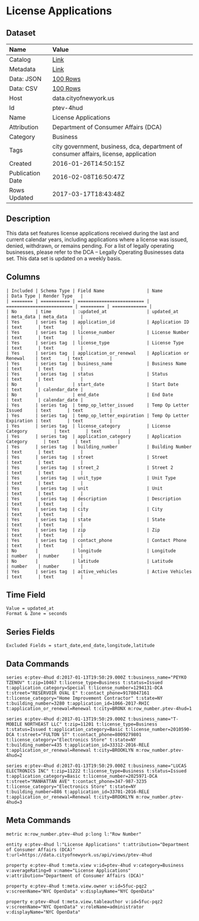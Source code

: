 # License Applications

## Dataset

| Name | Value |
| :--- | :---- |
| Catalog | [Link](https://catalog.data.gov/dataset/license-applications) |
| Metadata | [Link](https://data.cityofnewyork.us/api/views/ptev-4hud) |
| Data: JSON | [100 Rows](https://data.cityofnewyork.us/api/views/ptev-4hud/rows.json?max_rows=100) |
| Data: CSV | [100 Rows](https://data.cityofnewyork.us/api/views/ptev-4hud/rows.csv?max_rows=100) |
| Host | data.cityofnewyork.us |
| Id | ptev-4hud |
| Name | License Applications |
| Attribution | Department of Consumer Affairs (DCA) |
| Category | Business |
| Tags | city government, business, dca, department of consumer affairs, license, application |
| Created | 2016-01-26T14:50:15Z |
| Publication Date | 2016-02-08T16:50:47Z |
| Rows Updated | 2017-03-17T18:43:48Z |

## Description

This data set features license applications received during the last and current calendar years, including applications where a license was issued, denied, withdrawn, or remains pending. For a list of legally operating businesses, please refer to the DCA – Legally Operating Businesses data set. This data set is updated on a weekly basis.

## Columns

```ls
| Included | Schema Type | Field Name                | Name                      | Data Type | Render Type   |
| ======== | =========== | ========================= | ========================= | ========= | ============= |
| No       | time        | :updated_at               | updated_at                | meta_data | meta_data     |
| Yes      | series tag  | application_id            | Application ID            | text      | text          |
| Yes      | series tag  | license_number            | License Number            | text      | text          |
| Yes      | series tag  | license_type              | License Type              | text      | text          |
| Yes      | series tag  | application_or_renewal    | Application or Renewal    | text      | text          |
| Yes      | series tag  | business_name             | Business Name             | text      | text          |
| Yes      | series tag  | status                    | Status                    | text      | text          |
| No       |             | start_date                | Start Date                | text      | calendar_date |
| No       |             | end_date                  | End Date                  | text      | calendar_date |
| Yes      | series tag  | temp_op_letter_issued     | Temp Op Letter Issued     | text      | text          |
| Yes      | series tag  | temp_op_letter_expiration | Temp Op Letter Expiration | text      | text          |
| Yes      | series tag  | license_category          | License Category          | text      | text          |
| Yes      | series tag  | application_category      | Application Category      | text      | text          |
| Yes      | series tag  | building_number           | Building Number           | text      | text          |
| Yes      | series tag  | street                    | Street                    | text      | text          |
| Yes      | series tag  | street_2                  | Street 2                  | text      | text          |
| Yes      | series tag  | unit_type                 | Unit Type                 | text      | text          |
| Yes      | series tag  | unit                      | Unit                      | text      | text          |
| Yes      | series tag  | description               | Description               | text      | text          |
| Yes      | series tag  | city                      | City                      | text      | text          |
| Yes      | series tag  | state                     | State                     | text      | text          |
| Yes      | series tag  | zip                       | Zip                       | text      | text          |
| Yes      | series tag  | contact_phone             | Contact Phone             | text      | text          |
| No       |             | longitude                 | Longitude                 | number    | number        |
| No       |             | latitude                  | Latitude                  | number    | number        |
| Yes      | series tag  | active_vehicles           | Active Vehicles           | text      | text          |
```

## Time Field

```ls
Value = updated_at
Format & Zone = seconds
```

## Series Fields

```ls
Excluded Fields = start_date,end_date,longitude,latitude
```

## Data Commands

```ls
series e:ptev-4hud d:2017-01-13T19:50:29.000Z t:business_name="PEYKO TZENOV" t:zip=10467 t:license_type=Business t:status=Issued t:application_category=Special t:license_number=1294131-DCA t:street="RESERVOIR OVAL E" t:contact_phone=9178047161 t:license_category="Home Improvement Contractor" t:state=NY t:building_number=3280 t:application_id=1066-2017-RHIC t:application_or_renewal=Renewal t:city=BRONX m:row_number.ptev-4hud=1

series e:ptev-4hud d:2017-01-13T19:50:29.000Z t:business_name="T-MOBILE NORTHEAST LLC" t:zip=11201 t:license_type=Business t:status=Issued t:application_category=Basic t:license_number=2010590-DCA t:street="FULTON ST" t:contact_phone=8009279801 t:license_category="Electronics Store" t:state=NY t:building_number=435 t:application_id=33312-2016-RELE t:application_or_renewal=Renewal t:city=BROOKLYN m:row_number.ptev-4hud=2

series e:ptev-4hud d:2017-01-13T19:50:29.000Z t:business_name="LUCAS ELECTRONICS INC" t:zip=11222 t:license_type=Business t:status=Issued t:application_category=Basic t:license_number=2025971-DCA t:street="MANHATTAN AVE" t:contact_phone=347-987-3235 t:license_category="Electronics Store" t:state=NY t:building_number=886 t:application_id=33701-2016-RELE t:application_or_renewal=Renewal t:city=BROOKLYN m:row_number.ptev-4hud=3
```

## Meta Commands

```ls
metric m:row_number.ptev-4hud p:long l:"Row Number"

entity e:ptev-4hud l:"License Applications" t:attribution="Department of Consumer Affairs (DCA)" t:url=https://data.cityofnewyork.us/api/views/ptev-4hud

property e:ptev-4hud t:meta.view v:id=ptev-4hud v:category=Business v:averageRating=0 v:name="License Applications" v:attribution="Department of Consumer Affairs (DCA)"

property e:ptev-4hud t:meta.view.owner v:id=5fuc-pqz2 v:screenName="NYC OpenData" v:displayName="NYC OpenData"

property e:ptev-4hud t:meta.view.tableauthor v:id=5fuc-pqz2 v:screenName="NYC OpenData" v:roleName=administrator v:displayName="NYC OpenData"
```